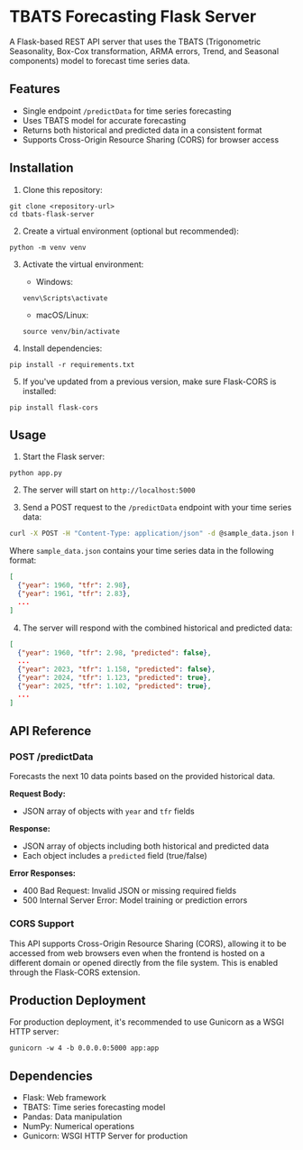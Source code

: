 # TBATS Forecasting Flask Server

A Flask-based REST API server that uses the TBATS (Trigonometric Seasonality, Box-Cox transformation, ARMA errors, Trend, and Seasonal components) model to forecast time series data.

## Features

- Single endpoint `/predictData` for time series forecasting
- Uses TBATS model for accurate forecasting
- Returns both historical and predicted data in a consistent format
- Supports Cross-Origin Resource Sharing (CORS) for browser access

## Installation

1. Clone this repository:
```
git clone <repository-url>
cd tbats-flask-server
```

2. Create a virtual environment (optional but recommended):
```
python -m venv venv
```

3. Activate the virtual environment:
   - Windows:
   ```
   venv\Scripts\activate
   ```
   - macOS/Linux:
   ```
   source venv/bin/activate
   ```

4. Install dependencies:
```
pip install -r requirements.txt
```

5. If you've updated from a previous version, make sure Flask-CORS is installed:
```
pip install flask-cors
```

## Usage

1. Start the Flask server:
```
python app.py
```

2. The server will start on `http://localhost:5000`

3. Send a POST request to the `/predictData` endpoint with your time series data:

```bash
curl -X POST -H "Content-Type: application/json" -d @sample_data.json http://localhost:5000/predictData
```

Where `sample_data.json` contains your time series data in the following format:

```json
[
  {"year": 1960, "tfr": 2.98},
  {"year": 1961, "tfr": 2.83},
  ...
]
```

4. The server will respond with the combined historical and predicted data:

```json
[
  {"year": 1960, "tfr": 2.98, "predicted": false},
  ...
  {"year": 2023, "tfr": 1.158, "predicted": false},
  {"year": 2024, "tfr": 1.123, "predicted": true},
  {"year": 2025, "tfr": 1.102, "predicted": true},
  ...
]
```

## API Reference

### POST /predictData

Forecasts the next 10 data points based on the provided historical data.

**Request Body:**
- JSON array of objects with `year` and `tfr` fields

**Response:**
- JSON array of objects including both historical and predicted data
- Each object includes a `predicted` field (true/false)

**Error Responses:**
- 400 Bad Request: Invalid JSON or missing required fields
- 500 Internal Server Error: Model training or prediction errors

### CORS Support

This API supports Cross-Origin Resource Sharing (CORS), allowing it to be accessed from web browsers even when the frontend is hosted on a different domain or opened directly from the file system. This is enabled through the Flask-CORS extension.

## Production Deployment

For production deployment, it's recommended to use Gunicorn as a WSGI HTTP server:

```
gunicorn -w 4 -b 0.0.0.0:5000 app:app
```

## Dependencies

- Flask: Web framework
- TBATS: Time series forecasting model
- Pandas: Data manipulation
- NumPy: Numerical operations
- Gunicorn: WSGI HTTP Server for production